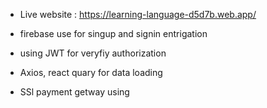 
* Live website : https://learning-language-d5d7b.web.app/

* firebase use for singup and signin entrigation
* using JWT for veryfiy authorization 
* Axios, react quary for data loading
* SSl payment getway using


